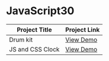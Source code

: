 # JavaScript30

| Project Title         | Project Link                                            |
| --------------------- | ------------------------------------------------------- |
| Drum kit       | [View Demo](https://Danji-ya.github.io/JS_javascript30/01-DrumKit)  |
| JS and CSS Clock       | [View Demo](https://Danji-ya.github.io/JS_javascript30/02-JSandCSSClock)  |
